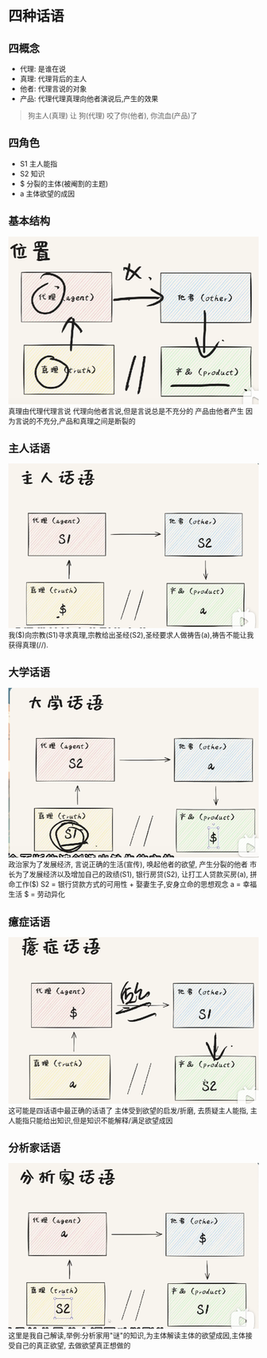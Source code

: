 # 四种话语

## 四概念
- 代理: 是谁在说
- 真理: 代理背后的主人
- 他者: 代理言说的对象
- 产品: 代理代理真理向他者演说后,产生的效果
> 狗主人(真理) 让 狗(代理) 咬了你(他者), 你流血(产品)了

## 四角色
- S1 主人能指
- S2 知识
- $ 分裂的主体(被阉割的主题)
- a 主体欲望的成因
  
## 基本结构
![alt text](image.png)
真理由代理代理言说
代理向他者言说,但是言说总是不充分的
产品由他者产生
因为言说的不充分,产品和真理之间是断裂的

## 主人话语
![alt text](image-1.png)
我($)向宗教(S1)寻求真理,宗教给出圣经(S2),圣经要求人做祷告(a),祷告不能让我获得真理(//).

## 大学话语
![alt text](image-2.png)
政治家为了发展经济, 言说正确的生活(宣传), 唤起他者的欲望, 产生分裂的他者
市长为了发展经济以及增加自己的政绩(S1), 银行房贷(S2), 让打工人贷款买房(a), 拼命工作($)
S2 = 银行贷款方式的可用性 + 娶妻生子,安身立命的思想观念
a = 幸福生活
\$ = 劳动异化

## 癔症话语
![alt text](image-3.png)
这可能是四话语中最正确的话语了
主体受到欲望的启发/折磨, 去质疑主人能指, 主人能指只能给出知识,但是知识不能解释/满足欲望成因

## 分析家话语
![alt text](image-4.png)
这里是我自己解读,举例:分析家用"谜"的知识,为主体解读主体的欲望成因,主体接受自己的真正欲望, 去做欲望真正想做的